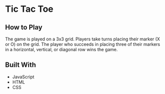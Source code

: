 # Tic Tac Toe

## How to Play
The game is played on a 3x3 grid. 
Players take turns placing their marker (X or O) on the grid.
The player who succeeds in placing three of their markers in a horizontal, vertical, or diagonal row wins the game.

## Built With
- JavaScript
- HTML
- CSS
  


